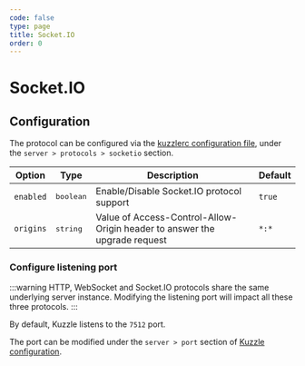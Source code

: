 ```yaml
---
code: false
type: page
title: Socket.IO
order: 0
---
```


# Socket.IO

## Configuration

The protocol can be configured via the [kuzzlerc configuration file](/core/1/guides/essentials/configuration), under the `server > protocols > socketio` section.

| Option    | Type               | Description                                                               | Default |
| --------- | ------------------ | ------------------------------------------------------------------------- | ------- |
| `enabled` | <pre>boolean</pre> | Enable/Disable Socket.IO protocol support                                 | `true`  |
| `origins` | <pre>string</pre>  | Value of Access-Control-Allow-Origin header to answer the upgrade request | `*:*`   |

### Configure listening port

:::warning
HTTP, WebSocket and Socket.IO protocols share the same underlying server instance. Modifying the listening port will impact all these three protocols.
:::

By default, Kuzzle listens to the `7512` port.

The port can be modified under the `server > port` section of [Kuzzle configuration](/core/1/guides/essentials/configuration).
